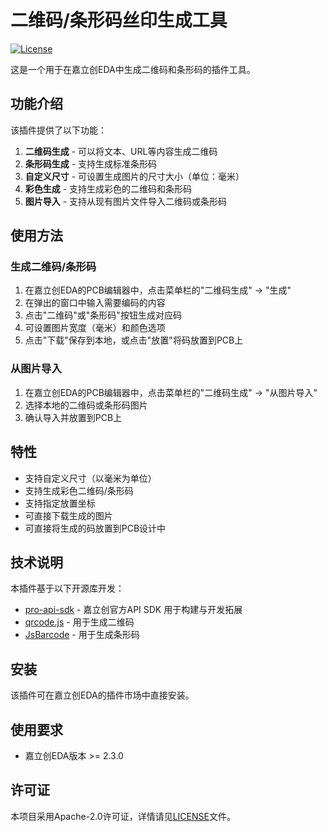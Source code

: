 # 二维码/条形码丝印生成工具

[![License](https://img.shields.io/badge/license-Apache%202.0-blue.svg)](LICENSE)

这是一个用于在嘉立创EDA中生成二维码和条形码的插件工具。

## 功能介绍

该插件提供了以下功能：

1. **二维码生成** - 可以将文本、URL等内容生成二维码
2. **条形码生成** - 支持生成标准条形码
3. **自定义尺寸** - 可设置生成图片的尺寸大小（单位：毫米）
4. **彩色生成** - 支持生成彩色的二维码和条形码
5. **图片导入** - 支持从现有图片文件导入二维码或条形码

## 使用方法

### 生成二维码/条形码

1. 在嘉立创EDA的PCB编辑器中，点击菜单栏的"二维码生成" → "生成"
2. 在弹出的窗口中输入需要编码的内容
3. 点击"二维码"或"条形码"按钮生成对应码
4. 可设置图片宽度（毫米）和颜色选项
5. 点击"下载"保存到本地，或点击"放置"将码放置到PCB上

### 从图片导入

1. 在嘉立创EDA的PCB编辑器中，点击菜单栏的"二维码生成" → "从图片导入"
2. 选择本地的二维码或条形码图片
3. 确认导入并放置到PCB上

## 特性

- 支持自定义尺寸（以毫米为单位）
- 支持生成彩色二维码/条形码
- 支持指定放置坐标
- 可直接下载生成的图片
- 可直接将生成的码放置到PCB设计中

## 技术说明

本插件基于以下开源库开发：

- [pro-api-sdk](https://github.com/easyeda/pro-api-sdk) - 嘉立创官方API SDK 用于构建与开发拓展
- [qrcode.js](https://github.com/davidshimjs/qrcodejs) - 用于生成二维码
- [JsBarcode](https://github.com/lindell/JsBarcode) - 用于生成条形码


## 安装

该插件可在嘉立创EDA的插件市场中直接安装。

## 使用要求

- 嘉立创EDA版本 >= 2.3.0

## 许可证

本项目采用Apache-2.0许可证，详情请见[LICENSE](LICENSE)文件。


